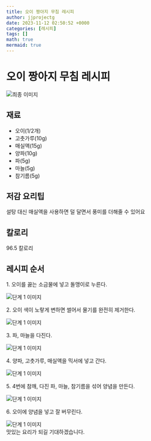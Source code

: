 ```yaml
---
title: 오이 짱아지 무침 레시피
author: jjprojectg
date: 2023-11-12 02:50:52 +0000
categories: [레시피]
tags: []
math: true
mermaid: true
---
```

<meta name="og:type" content="website"/>
<meta charset="UTF-8"/>
<div class="header">
  <h1>오이 짱아지 무침 레시피</h1>
</div>

<div class="container my-4">
  <div class="row">
    <div class="col-12 col-md-6">
      <div class="recipe-image">
        <img src="http://www.foodsafetykorea.go.kr/uploadimg/cook/10_01088_2.png" class="step-image" alt="최종 이미지"/>
      </div>
    </div>
    <div class="col-12 col-md-6">
      <div class="ingredients">
        <h2>재료</h2>
        <ul class="card">
          <li> 오이(1/2개) </li>
          <li>  고춧가루(10g) </li>
          <li>  매실액(15g) </li>
          <li> 양파(10g) </li>
          <li>  파(5g) </li>
          <li>  마늘(5g) </li>
          <li>  참기름(5g) </li>
</ul>
      </div>
    </div>
    <div class="col-12 col-md-6">
      <div class="ingredients">
        <h2>저감 요리팁</h2>
        <div class="card"> 
          <p>
            설탕 대신 매실액을 사용하면 덜 달면서 풍미를 더해줄 수 있어요
          </p>
        </div>
      </div>
      <div class="ingredients">
        <h2>칼로리</h2>
        <div class="card"> 
          <p>
            96.5 칼로리
          </p>
        </div>
      </div>
    </div>
  </div>

  <h2 class="my-4">레시피 순서</h2>
  <div class="card recipe-card">
    <div class="card-body recipe-step">
      <p class="card-text step-description">1. 오이를 끓는 소금물에 넣고
돌맹이로 누른다.</p>
      <img src="http://www.foodsafetykorea.go.kr/uploadimg/cook/20_01088_1.JPG" alt="단계 1 이미지" class="step-image"/>
    </div>
  </div>
  <div class="card recipe-card">
    <div class="card-body recipe-step">
      <p class="card-text step-description">2. 오이 색이 노랗게 변하면 썰어서 
물기를 완전히 제거한다.</p>
      <img src="http://www.foodsafetykorea.go.kr/uploadimg/cook/20_01088_2.JPG" alt="단계 1 이미지" class="step-image"/>
    </div>
  </div>
  <div class="card recipe-card">
    <div class="card-body recipe-step">
      <p class="card-text step-description">3. 파, 마늘을 다진다.</p>
      <img src="http://www.foodsafetykorea.go.kr/uploadimg/cook/20_01088_3.JPG" alt="단계 1 이미지" class="step-image"/>
    </div>
  </div>
  <div class="card recipe-card">
    <div class="card-body recipe-step">
      <p class="card-text step-description">4. 양파, 고춧가루, 매실액을 믹서에
넣고 간다.</p>
      <img src="http://www.foodsafetykorea.go.kr/uploadimg/cook/20_01088_4.JPG" alt="단계 1 이미지" class="step-image"/>
    </div>
  </div>
  <div class="card recipe-card">
    <div class="card-body recipe-step">
      <p class="card-text step-description">5. 4번에 참깨, 다진 파, 마늘, 
참기름을 섞어 양념을 만든다.</p>
      <img src="http://www.foodsafetykorea.go.kr/uploadimg/cook/20_01088_5.JPG" alt="단계 1 이미지" class="step-image"/>
    </div>
  </div>
  <div class="card recipe-card">
    <div class="card-body recipe-step">
      <p class="card-text step-description">6. 오이에 양념을 넣고 잘 버무린다.</p>
      <img src="http://www.foodsafetykorea.go.kr/uploadimg/cook/20_01088_6.JPG" alt="단계 1 이미지" class="step-image"/>
    </div>
  </div>

</div>
맛있는 요리가 되길 기대하겠습니다.
